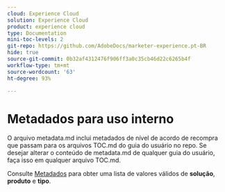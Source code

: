 ```yaml
---
cloud: Experience Cloud
solution: Experience Cloud
product: experience cloud
type: Documentation
mini-toc-levels: 2
git-repo: https://github.com/AdobeDocs/marketer-experience.pt-BR
hide: true
source-git-commit: 0b32af4312476f906ff3a0c35cb46d22c6265b4f
workflow-type: tm+mt
source-wordcount: '63'
ht-degree: 93%

---
```



# Metadados para uso interno

O arquivo metadata.md inclui metadados de nível de acordo de recompra que passam para os arquivos TOC.md do guia do usuário no repo. Se desejar alterar o conteúdo de metadata.md de qualquer guia do usuário, faça isso em qualquer arquivo TOC.md.

Consulte [Metadados](https://experienceleague.adobe.com/docs/authoring-guide-exl/using/editing/user-guide-setup/metadata.html?lang=pt-BR) para obter uma lista de valores válidos de **solução**, **produto** e **tipo**.
